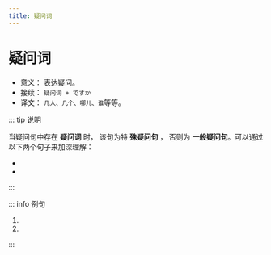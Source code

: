```yaml
---
title: 疑问词
---
```


# 疑问词

- 意义： 表达疑问。
- 接续： `疑问词 + ですか`
- 译文： `几人、几个、哪儿、谁`等等。

::: tip 说明

当疑问句中存在 **疑问词** 时， 该句为特 **殊疑问句** ， 否则为 **一般疑问句**。可以通过以下两个句子来加深理解：

- <grammer-content sentence="あ、[日本/にほん]の[方/かた]ですか。" trans='啊，是日本人吗？（该句中不存在疑问词，所以为一般疑问句）' />
- <grammer-content sentence="[王/おう]さんのご[家族/かぞく]は**[何人/なんにん]**ですか。" trans='小王的家里有几口人？ （句中存在疑问词**「[何人/なんにん]」**，所以该句是特殊疑问句）' />

:::

::: info 例句

1. <grammer-content sentence="[日本語学科/にほんごがっか]の[学生/がくせい]は**[何人/なんにん]**ですか。" trans='日语系有多少学生？' />
2. <grammer-content sentence="[弟/おとうと]さんは**おいくつ**ですか。" trans='你弟弟多少岁啦？' />

:::
